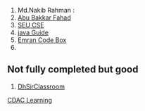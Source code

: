1. Md.Nakib Rahman : [](https://www.youtube.com/@NakibAkash/videos)
2. [Abu Bakkar Fahad](https://www.youtube.com/watch?v=pCNu8eG25zc&list=PLrZdi6E83kQxq9jQRWM-GSqF-KGgdRoUp&index=20)
3. [SEU CSE](https://www.youtube.com/@SEUCSESTUDENT/videos)
4. [java Guide](https://www.youtube.com/watch?v=QRYVnKaZ9fw&list=PLXPbT_PYOiRiRh1B6y92BDXV9AE7Ibgks)
5. [Emran Code Box](https://www.youtube.com/watch?v=vpae-Lkg2Jc&list=PLoZwCi-p1eGBhIgJUKRpJ3ZTqTK0vaptu)
6. 



## Not fully completed but good 
1. [DhSirClassroom](https://www.youtube.com/@dhsirsclassroom/search?query=java)


[CDAC Learning](https://www.youtube.com/@CDACLearning/playlists)
